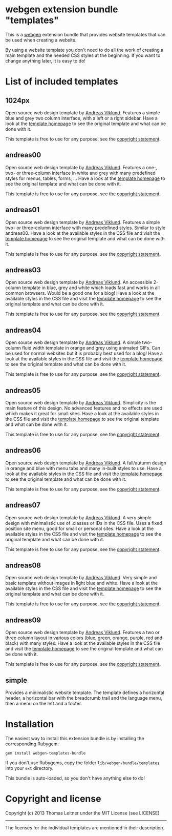 # webgen extension bundle "templates"

This is a [webgen] extension bundle that provides website templates that
can be used when creating a website.

By using a website template you don't need to do all the work of
creating a main template and the needed CSS styles at the beginning. If
you want to change anything later, it is easy to do!

[webgen]: http://webgen.rubyforge.org


# List of included templates

[Andreas Viklund]: http://andreasviklund.com/
[AVcopy]: http://andreasviklund.com/about/copyright/


## 1024px

Open source web design template by [Andreas Viklund]. Features a simple
blue and grey two column interface, with a left or a right sidebar. Have
a look at the [template homepage][1024px] to see the original template
and what can be done with it.

[1024px]: http://andreasviklund.com/templates/1024px

This template is free to use for any purpose, see the [copyright
statement][AVcopy].


## andreas00

Open source web design template by [Andreas Viklund]. Features a one-,
two- or three-column interface in white and grey with many predefined
styles for menus, tables, forms, ... Have a look at the [template
homepage][andreas00] to see the original template and what can be done
with it.

[andreas00]: http://andreasviklund.com/templates/andreas00

This template is free to use for any purpose, see the [copyright
statement][AVcopy].


## andreas01

Open source web design template by [Andreas Viklund]. Features a simple
two- or three-column interface with many predefined styles. Similar to
style andreas00. Have a look at the available styles in the CSS file and
visit the [template homepage][andreas01] to see the original template
and what can be done with it.

[andreas01]: http://andreasviklund.com/templates/andreas01

This template is free to use for any purpose, see the [copyright
statement][AVcopy].


## andreas03

Open source web design template by [Andreas Viklund]. An accessible
2-column template in blue, grey and white which loads fast and works in
all common browsers. Would be a good one for a blog! Have a look at the
available styles in the CSS file and visit the [template
homepage][andreas03] to see the original template and what can be done
with it.

[andreas03]: http://andreasviklund.com/templates/andreas03

This template is free to use for any purpose, see the [copyright
statement][AVcopy].


## andreas04

Open source web design template by [Andreas Viklund]. A simple
two-column fluid width template in orange and grey using animated GIFs.
Can be used for normal websites but it is probably best used for a blog!
Have a look at the available styles in the CSS file and visit the
[template homepage][andreas04] to see the original template and what can
be done with it.

[andreas04]: http://andreasviklund.com/templates/andreas04

This template is free to use for any purpose, see the [copyright
statement][AVcopy].


## andreas05

Open source web design template by [Andreas Viklund]. Simplicity is the
main feature of this design. No advanced features and no effects are
used which makes it great for small sites. Have a look at the available
styles in the CSS file and visit the [template homepage][andreas05] to
see the original template and what can be done with it.

[andreas05]: http://andreasviklund.com/templates/andreas05

This template is free to use for any purpose, see the [copyright
statement][AVcopy].


## andreas06

Open source web design template by [Andreas Viklund]. A fall/autumn
design in orange and blue with menu tabs and many in-built styles to
use. Have a look at the available styles in the CSS file and visit the
[template homepage][andreas06] to see the original template and what can
be done with it.

[andreas06]: http://andreasviklund.com/templates/andreas06

This template is free to use for any purpose, see the [copyright
statement][AVcopy].


## andreas07

Open source web design template by [Andreas Viklund]. A very simple
design with minimalistic use of .classes or IDs in the CSS file. Uses a
fixed position site menu, good for small or personal sites. Have a look
at the available styles in the CSS file and visit the [template
homepage][andreas07] to see the original template and what can be done
with it.

[andreas07]: http://andreasviklund.com/templates/andreas07

This template is free to use for any purpose, see the [copyright
statement][AVcopy].


## andreas08

Open source web design template by [Andreas Viklund]. Very simple and
basic template without images in light blue and white. Have a look at
the available styles in the CSS file and visit the [template
homepage][andreas08] to see the original template and what can be done
with it.

[andreas08]: http://andreasviklund.com/templates/andreas08

This template is free to use for any purpose, see the [copyright
statement][AVcopy].


## andreas09

Open source web design template by [Andreas Viklund]. Features a two or
three column layout in various colors (blue, green, orange, purple, red
and black) with many styles. Have a look at the available styles in the
CSS file and visit the [template homepage][andreas09] to see the
original template and what can be done with it.

[andreas09]: http://andreasviklund.com/templates/andreas09

This template is free to use for any purpose, see the [copyright
statement][AVcopy].


## simple

Provides a minimalistic website template. The template defines a
horizontal header, a horizontal bar with the breadcrumb trail and the
language menu, then a menu on the left and a footer.



# Installation

The easiest way to install this extension bundle is by installing the
corresponding Rubygem:

    gem install webgen-templates-bundle

If you don't use Rubygems, copy the folder
`lib/webgen/bundle/templates` into your `ext` directory.

This bundle is auto-loaded, so you don't have anything else to do!


# Copyright and license

Copyright (c) 2013 Thomas Leitner under the MIT License (see LICENSE)

* * *

The licenses for the individual templates are mentioned in their
description.
